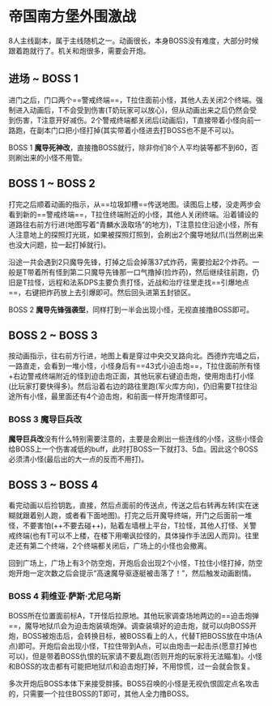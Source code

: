 # 帝国南方堡外围激战

8人主线副本，属于主线随机之一。动画很长，本身BOSS没有难度，大部分时候跟着跑就行了。机关和炮很多，需要会开炮。

## 进场 ~ BOSS 1

进门之后，门口两个==警戒终端==，<Role name="tank" />T拉住面前小怪，其他人去关闭2个终端。强制进入动画后，T不会受到伤害(T奶玩家可以放心)，但从动画出来之后仍然会受到伤害，T注意开好减伤。2个警戒终端都关闭后(动画后)，<Role name="tank" />T直接带着小怪向前一路跑，在副本门口把小怪打掉(其实带着小怪进去打BOSS也不是不可以)。

BOSS 1 **魔导死神改**，直接撸BOSS就行，除非你们8个人平均装等都不到60，否则刷出来的小怪不用管。

## BOSS 1 ~ BOSS 2

打完之后顺着动画的指示，从==垃圾卸槽==传送地图。读图后上楼，没走两步会看到新的==警戒终端==，<Role name="tank" />T拉住终端附近的小怪，其他人关闭终端。沿着铺设的道路往右前方行进(地图写着“青麟水汲取场”的地方)，T注意拉住沿途小怪，<Role name="tank" /><Role name="healer" /><Role name="dps" />所有人注意地上的探照灯光斑，如果被探照灯照到，会刷出2个魔导地狱爪(当然刷出来也没大问题，拉一起打掉就行)。

沿途一共会遇到2只魔导先锋，打掉之后会掉落37式炸药，需要捡起2个炸药。一般是T带着所有怪到第二只魔导先锋那一口气撸掉(捡炸药)，然后继续往前跑，仍旧是<Role name="tank" />T拉怪，远程和法系DPS主要负责打怪，近战和治疗往里走找==引爆地点==，右键把炸药放上去引爆即可。然后回头进第五封锁区。

BOSS 2 **魔导先锋强袭型**，同样打到一半会出现小怪，无视直接撸BOSS即可。

## BOSS 2 ~ BOSS 3

按动画指示，往右前方行进，地图上看是穿过中央交叉路向北。西德炸完墙之后，一路直走，会看到一堆小怪，小怪身后有==43式小迫击炮==，<Role name="tank" />T拉住面前所有怪+右边警戒终端附近的怪到迫击炮正面，其他玩家右键迫击炮，使用炮击打小怪(比玩家打要快得多)。然后沿着右边的路往里跑(军火库方向)，仍旧需要<Role name="tank" />T拉住沿途所有小怪，最里面还有4个迫击炮，和前面一样开炮清怪即可。

### BOSS 3 魔导巨兵改
**魔导巨兵改**没有什么特别需要注意的，主要是会刷出一些连线的小怪，这些小怪会给BOSS上一个伤害减低的buff，此时打BOSS一下就打3、5血。因此这个BOSS必须清小怪(最后出的大一点的反而不用打)。

## BOSS 3 ~ BOSS 4

看完动画以后捡钥匙，直接<Action :id="6" name="返回" />，然后点面前的传送点，传送之后右转再左转(实在迷糊就跟着别人跑，或者看下面地图)。打完之后开魔导终端，开门之后面前一堆怪，不要害怕(++不要去碰++)，贴着左墙根上平台，<Role name="tank" />T拉怪，其他人打怪、关警戒终端(也有T可以不上楼，在楼下用嘲讽拉怪的，具体操作手法因人而异)。往里走还有第二个终端，2个终端都关闭后，广场上的小怪也会撤离。

回到广场上，广场上有3个防空炮，开炮后会出现2个小怪，T拉住小怪打掉，防空炮开炮一定次数之后会提示“高速魔导驱逐艇被击落了！”，然后触发动画剧情。

### BOSS 4 莉维亚·萨斯·尤尼乌斯
BOSS所在位置面前标A，T开怪后拉原地。其他玩家调查场地两边的==迫击炮弹==，魔导地狱爪会为迫击炮装填炮弹。调查装填好的迫击炮，就可以向BOSS开炮，BOSS被炮击后，会转换目标，被BOSS看上的人，代替T把BOSS放在中场(A点)即可。开炮后会出现小怪，T拉住带到A点，可以由炮击一起击杀(愿意打掉也可以)，但是带着BOSS仇恨的玩家请不要乱跑(否则开炮的玩家将无法瞄准)。小怪和BOSS的攻击都有可能把地狱爪和迫击炮打掉，不用惊慌，过一会就会恢复。

多次开炮后BOSS本体下来接受胖揍。BOSS召唤的小怪是无视仇恨固定点名攻击的，只需要一个拉住BOSS的T即可，其他人全力撸BOSS。
